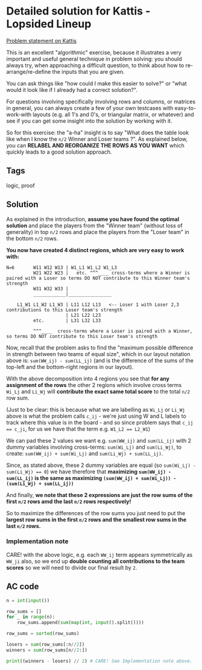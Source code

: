 # Detailed solution for Kattis - Lopsided Lineup

[Problem statement on Kattis](https://open.kattis.com/problems/lopsidedlineup)

This is an excellent "algorithmic" exercise, because it illustrates a very important and useful general technique in problem solving: you should always try, when approaching a difficult question, to think about how to re-arrange/re-define the inputs that you are given.

You can ask things like "how could I make this easier to solve?" or "what would it look like if I already had a correct solution?".

For questions involving specifically involving rows and columns, or matrices in general, you can always create a few of your own testcases with easy-to-work-with layouts (e.g. all 1's and 0's, or triangular matrix, or whatever) and see if you can get some insight into the solution by working with it.

So for this exercise: the "a-ha" insight is to say "What does the table look like when I know the `n/2` Winner and Loser teams ?". As explained below, you can **RELABEL AND REORGANIZE THE ROWS AS YOU WANT** which quickly leads to a good solution approach.

## Tags

logic, proof

## Solution

As explained in the introduction, **assume you have found the optimal solution** and place the players from the "Winner team" (without loss of generality) in top `n/2` rows and place the players from the "Loser team" in the bottom `n/2` rows.

**You now have created 4 distinct regions, which are very easy to work with:**

```
N=6       W11 W12 W13 | W1_L1 W1_L2 W1_L3
          W21 W22 W23 |   etc. ^^^____ cross-terms where a Winner is paired with a Loser so terms DO NOT contribute to this Winner team's strength
          W31 W32 W33 |
          ____________|________________

    L1_W1 L1_W2 L1_W3 | L11 L12 L13   <-- Loser 1 with Loser 2,3 contributions to this Loser team's strength
                      | L21 L22 L23
          etc.        | L31 L32 L33

          ^^^____  cross-terms where a Loser is paired with a Winner, so terms DO NOT contribute to this Loser team's strength  
```

Now, recall that the problem asks to find the "maximum possible difference in strength between two teams of equal size", which in our layout notation above is: `sum(WW_ij) - sum(LL_ij)` (and is the difference of the sums of the top-left and the bottom-right regions in our layout).

With the above decomposition into 4 regions you see that **for any assignment of the rows** the other 2 regions which involve cross terms `Wi_Lj` and `Li_Wj` will **contribute the exact same total score** to the total `n/2` row sum.

(Just to be clear: this is because what we are labelling as `Wi_Lj` or `Li_Wj` above is what the problem calls `c_ij` - we're just using W and L labels to track where this value is in the board - and so since problem says that `c_ij == c_ji`, for us we have that the term e.g. `W1_L2 == L2_W1`)

We can pad these 2 values we want e.g. `sum(WW_ij)` and `sum(LL_ij)` with 2 dummy variables involving cross-terms: `sum(Wi_Lj)` and `sum(Li_Wj)`, to create: `sum(WW_ij) + sum(Wi_Lj)` and `sum(Li_Wj) + sum(LL_ij)`.

Since, as stated above, these 2 dummy variables are equal (so `sum(Wi_Lj) - sum(Li_Wj) == 0`) we have therefore that **maximizing `sum(WW_ij) - sum(LL_ij)` is the same as maximizing `(sum(WW_ij) + sum(Wi_Lj)) - (sum(Li_Wj) + sum(LL_ij))`**

And finally, **we note that these 2 expressions are just the row sums of the first `n/2` rows amd the last `n/2` rows respectively!**

So to maximize the differences of the row sums you just need to put the **largest row sums in the first `n/2` rows and the smallest row sums in the last `n/2` rows.**


### Implementation note

CARE! with the above logic, e.g. each `WW_ij` term appears symmetrically as `WW_ji` also, so we end up **double counting all contributions to the team scores** so we will need to divide our final result by `2`.

## AC code

```python
n = int(input())

row_sums = []
for _ in range(n):
    row_sums.append(sum(map(int, input().split())))

row_sums = sorted(row_sums)

losers = sum(row_sums[:n//2])
winners = sum(row_sums[n//2:])

print((winners - losers) // 2) # CARE! See Implementation note above.
```